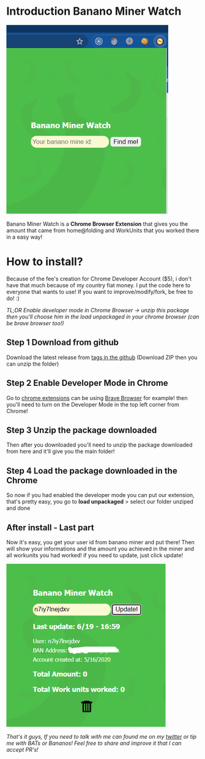 # Introduction Banano Miner Watch 

![](./assets/mine-intro.png)

Banano Miner Watch is a **Chrome Browser Extension** that gives you the amount that came from home@folding and WorkUnits that you worked there in a easy way!


# How to install?

Because of the fee's creation for Chrome Developer Account ($5), i don't have that much because of my country fiat money.
I put the code here to everyone that wants to use! If you want to improve/modify/fork, be free to do! :)

*TL;DR Enable developer mode in Chrome Browser -> unzip this package then you'll choose him in the load unpackaged in your chrome browser (can be brave browser too!)*

## Step 1 Download from github
 Download the latest release from [tags in the github](https://github.com/andrecrjr/bananominer-watch/releases) (Download ZIP then you can unzip the folder)

## Step 2 Enable Developer Mode in Chrome
Go to [chrome extensions](chrome://extensions) can be using [Brave Browser](brave://extensions) for example! then you'll need to turn on the Developer Mode in the top left corner from Chrome! 
## Step 3 Unzip the package downloaded
Then after you downloaded you'll need to unzip the package downloaded from here and it'll give you the main folder!
## Step 4 Load the package downloaded in the Chrome
So now if you had enabled the developer mode you can put our extension, that's pretty easy, you go to **load unpackaged** > select our folder unziped and done

## After install - Last part
Now it's easy, you get your user id from banano miner and put there! Then will show your informations and the amount you achieved in the miner and all workunits you had worked! if you need to update, just click update!



![](./assets/inside-amount.png)


*That's it guys, If you need to talk with me can found me on my [twitter](https://twitter.com/andrecrjr) or tip me with BATs or Bananos! Feel free to share and improve it that I can accept PR's!*